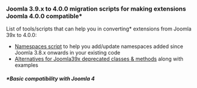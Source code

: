### Joomla 3.9.x to 4.0.0 migration scripts for making extensions Joomla 4.0.0 compatible*

List of tools/scripts that can help you in converting* extensions from Joomla 39x to 4.0.0:

-  [Namespaces script](https://github.com/techjoomla/joomla-namespaces-script) to help you add/update namespaces added since Joomla 3.8.x onwards in your existing code 
- [Alternatives for Joomla39x deprecated classes & methods](https://htmlpreview.github.io/?https://github.com/techjoomla/joomla-3x-to-4x-migration-tools/blob/main/joomla39x-to-joomla4x-remove-deprecated.html) along with examples

##### *Basic compatibility with Joomla 4
